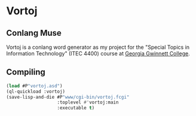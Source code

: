 Vortoj
======

Conlang Muse
------------

Vortoj is a conlang word generator as my project for the
"Special Topics in Information Technology" (ITEC 4400) course at
[Georgia Gwinnett College](http://www.ggc.edu).

Compiling
---------

``` lisp
(load #P"vortoj.asd")
(ql-quickload :vortoj)
(save-lisp-and-die #P"www/cgi-bin/vortoj.fcgi"
                   :toplevel #'vortoj:main
                   :executable t)
```
